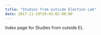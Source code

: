 ```yaml
---
title: "Studies from outside Election Lab"
date: 2017-11-19T20:43:02-08:00
---
```


Index page for Studies from outside EL

